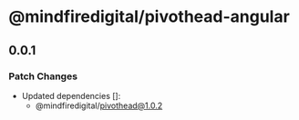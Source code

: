 # @mindfiredigital/pivothead-angular

## 0.0.1

### Patch Changes

- Updated dependencies []:
  - @mindfiredigital/pivothead@1.0.2
